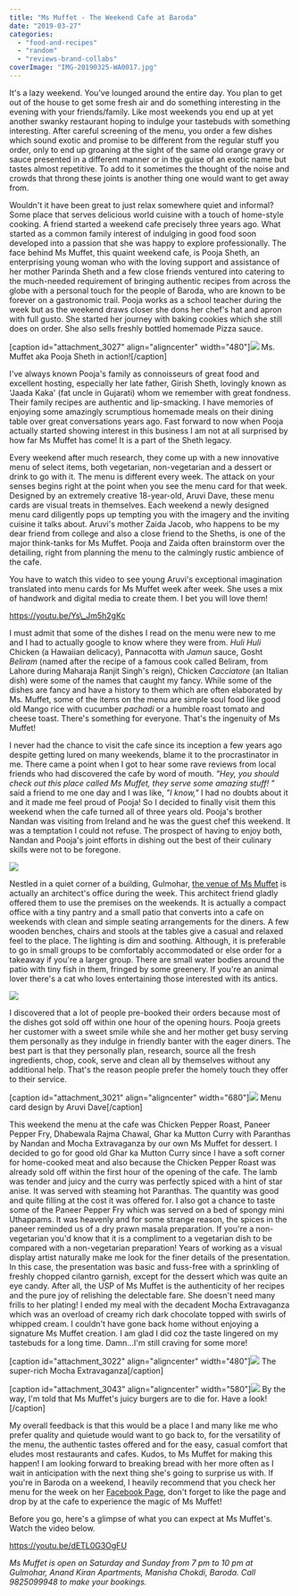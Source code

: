 ```yaml
---
title: "Ms Muffet - The Weekend Cafe at Baroda"
date: "2019-03-27"
categories: 
  - "food-and-recipes"
  - "random"
  - "reviews-brand-collabs"
coverImage: "IMG-20190325-WA0017.jpg"
---
```


It's a lazy weekend. You've lounged around the entire day. You plan to get out of the house to get some fresh air and do something interesting in the evening with your friends/family. Like most weekends you end up at yet another swanky restaurant hoping to indulge your tastebuds with something interesting. After careful screening of the menu, you order a few dishes which sound exotic and promise to be different from the regular stuff you order, only to end up groaning at the sight of the same old orange gravy or sauce presented in a different manner or in the guise of an exotic name but tastes almost repetitive. To add to it sometimes the thought of the noise and crowds that throng these joints is another thing one would want to get away from.

Wouldn't it have been great to just relax somewhere quiet and informal? Some place that serves delicious world cuisine with a touch of home-style cooking. A friend started a weekend cafe precisely three years ago. What started as a common family interest of indulging in good food soon developed into a passion that she was happy to explore professionally. The face behind Ms Muffet, this quaint weekend cafe, is Pooja Sheth, an enterprising young woman who with the loving support and assistance of her mother Parinda Sheth and a few close friends ventured into catering to the much-needed requirement of bringing authentic recipes from across the globe with a personal touch for the people of Baroda, who are known to be forever on a gastronomic trail. Pooja works as a school teacher during the week but as the weekend draws closer she dons her chef's hat and apron with full gusto. She started her journey with baking cookies which she still does on order. She also sells freshly bottled homemade Pizza sauce.

\[caption id="attachment\_3027" align="aligncenter" width="480"\][![](images/CYMERA_20190326_220322-768x1024.jpg)](https://ifsbutsandsetcs.com/wp-content/uploads/2019/03/CYMERA_20190326_220322.jpg) Ms. Muffet aka Pooja Sheth in action!\[/caption\]

I've always known Pooja's family as connoisseurs of great food and excellent hosting, especially her late father, Girish Sheth, lovingly known as 'Jaada Kaka' (fat uncle in Gujarati) whom we remember with great fondness. Their family recipes are authentic and lip-smacking. I have memories of enjoying some amazingly scrumptious homemade meals on their dining table over great conversations years ago. Fast forward to now when Pooja actually started showing interest in this business I am not at all surprised by how far Ms Muffet has come! It is a part of the Sheth legacy.

Every weekend after much research, they come up with a new innovative menu of select items, both vegetarian, non-vegetarian and a dessert or drink to go with it. The menu is different every week. The attack on your senses begins right at the point when you see the menu card for that week. Designed by an extremely creative 18-year-old, Aruvi Dave, these menu cards are visual treats in themselves. Each weekend a newly designed menu card diligently pops up tempting you with the imagery and the inviting cuisine it talks about. Aruvi's mother Zaida Jacob, who happens to be my dear friend from college and also a close friend to the Sheths, is one of the major think-tanks for Ms Muffet. Pooja and Zaida often brainstorm over the detailing, right from planning the menu to the calmingly rustic ambience of the cafe.

You have to watch this video to see young Aruvi's exceptional imagination translated into menu cards for Ms Muffet week after week. She uses a mix of handwork and digital media to create them. I bet you will love them!

https://youtu.be/Ys\_Jm5h2gKc

I must admit that some of the dishes I read on the menu were new to me and I had to actually google to know where they were from. _Huli Huli_ Chicken (a Hawaiian delicacy), Pannacotta with _Jamun_ sauce, Gosht _Beliram_ (named after the recipe of a famous cook called Beliram, from Lahore during Maharaja Ranjit Singh's reign), Chicken _Cacciatore_ (an Italian dish) were some of the names that caught my fancy. While some of the dishes are fancy and have a history to them which are often elaborated by Ms. Muffet, some of the items on the menu are simple soul food like good old Mango rice with cucumber _pachadi_ or a humble roast tomato and cheese toast. There's something for everyone. That's the ingenuity of Ms Muffet!

I never had the chance to visit the cafe since its inception a few years ago despite getting lured on many weekends, blame it to the procrastinator in me. There came a point when I got to hear some rave reviews from local friends who had discovered the cafe by word of mouth. _"Hey, you should check out this place called Ms Muffet, they serve some amazing stuff! "_ said a friend to me one day and I was like, _"I know,"_ I had no doubts about it and it made me feel proud of Pooja! So I decided to finally visit them this weekend when the cafe turned all of three years old. Pooja's brother Nandan was visiting from Ireland and he was the guest chef this weekend. It was a temptation I could not refuse. The prospect of having to enjoy both, Nandan and Pooja's joint efforts in dishing out the best of their culinary skills were not to be foregone.

[![](images/IMG-20190325-WA0023-300x225.jpg)](https://ifsbutsandsetcs.com/wp-content/uploads/2019/03/IMG-20190325-WA0023.jpg)

Nestled in a quiet corner of a building, Gulmohar, [the venue of Ms Muffet](https://wego.here.com/directions/mix//Ms-Muffet,-Anand-Kiran,-390002-Vadodara:e-eyJuYW1lIjoiTXMgTXVmZmV0IiwiYWRkcmVzcyI6IkFuYW5kIEtpcmFuLCBWYWRvZGFyYSwgR3VqYXJhdCwgSW5kaWEiLCJsYXRpdHVkZSI6MjIuMjk2MzY1NzY3ODYzLCJsb25naXR1ZGUiOjczLjE2NDQwOTgzMTI5NywicHJvdmlkZXJOYW1lIjoiZmFjZWJvb2siLCJwcm92aWRlcklkIjoxNTM1MTQ5MTk2NzMxNzQ5fQ==?map=22.29637,73.16441,15,normal&fb_locale=en_US) is actually an architect's office during the week. This architect friend gladly offered them to use the premises on the weekends. It is actually a compact office with a tiny pantry and a small patio that converts into a cafe on weekends with clean and simple seating arrangements for the diners. A few wooden benches, chairs and stools at the tables give a casual and relaxed feel to the place. The lighting is dim and soothing. Although, it is preferable to go in small groups to be comfortably accommodated or else order for a takeaway if you're a larger group. There are small water bodies around the patio with tiny fish in them, fringed by some greenery. If you're an animal lover there's a cat who loves entertaining those interested with its antics.

[![](images/CYMERA_20190325_220438-291x300.jpg)](https://ifsbutsandsetcs.com/wp-content/uploads/2019/03/CYMERA_20190325_220438.jpg)

I discovered that a lot of people pre-booked their orders because most of the dishes got sold off within one hour of the opening hours. Pooja greets her customer with a sweet smile while she and her mother get busy serving them personally as they indulge in friendly banter with the eager diners. The best part is that they personally plan, research, source all the fresh ingredients, chop, cook, serve and clean all by themselves without any additional help. That's the reason people prefer the homely touch they offer to their service.

\[caption id="attachment\_3021" align="aligncenter" width="680"\][![](images/menu-1024x595.jpg)](https://ifsbutsandsetcs.com/wp-content/uploads/2019/03/menu.jpg) Menu card design by Aruvi Dave\[/caption\]

This weekend the menu at the cafe was Chicken Pepper Roast, Paneer Pepper Fry, Dhabewala Rajma Chawal, Ghar ka Mutton Curry with Paranthas by Nandan and Mocha Extravaganza by our own Ms Muffet for dessert. I decided to go for good old Ghar ka Mutton Curry since I have a soft corner for home-cooked meat and also because the Chicken Pepper Roast was already sold off within the first hour of the opening of the cafe. The lamb was tender and juicy and the curry was perfectly spiced with a hint of star anise. It was served with steaming hot Paranthas. The quantity was good and quite filling at the cost it was offered for. I also got a chance to taste some of the Paneer Pepper Fry which was served on a bed of spongy mini Uthappams. It was heavenly and for some strange reason, the spices in the paneer reminded us of a dry prawn masala preparation. If you're a non-vegetarian you'd know that it is a compliment to a vegetarian dish to be compared with a non-vegetarian preparation! Years of working as a visual display artist naturally make me look for the finer details of the presentation. In this case, the presentation was basic and fuss-free with a sprinkling of freshly chopped cilantro garnish, except for the dessert which was quite an eye candy. After all, the USP of Ms Muffet is the authenticity of her recipes and the pure joy of relishing the delectable fare. She doesn't need many frills to her plating! I ended my meal with the decadent Mocha Extravaganza which was an overload of creamy rich dark chocolate topped with swirls of whipped cream. I couldn't have gone back home without enjoying a signature Ms Muffet creation. I am glad I did coz the taste lingered on my tastebuds for a long time. Damn...I'm still craving for some more!

\[caption id="attachment\_3022" align="aligncenter" width="480"\][![](images/IMG-20190325-WA0017-768x1024.jpg)](https://ifsbutsandsetcs.com/wp-content/uploads/2019/03/IMG-20190325-WA0017.jpg) The super-rich Mocha Extravaganza\[/caption\]

\[caption id="attachment\_3043" align="aligncenter" width="580"\][![](images/IMG-20190325-WA0042-1024x768.jpg)](https://ifsbutsandsetcs.com/wp-content/uploads/2019/03/IMG-20190325-WA0042.jpg) By the way, I'm told that Ms Muffet's juicy burgers are to die for. Have a look!\[/caption\]

My overall feedback is that this would be a place I and many like me who prefer quality and quietude would want to go back to, for the versatility of the menu, the authentic tastes offered and for the easy, casual comfort that eludes most restaurants and cafes. Kudos, to Ms Muffet for making this happen! I am looking forward to breaking bread with her more often as I wait in anticipation with the next thing she's going to surprise us with. If you're in Baroda on a weekend, I heavily recommend that you check her menu for the week on her [Facebook Page](https://www.facebook.com/MsMuffet/), don't forget to like the page and drop by at the cafe to experience the magic of Ms Muffet!

Before you go, here's a glimpse of what you can expect at Ms Muffet's. Watch the video below.

https://youtu.be/dETL0G3OgFU

_Ms Muffet is open on Saturday and Sunday from 7 pm to 10 pm at Gulmohar, Anand Kiran Apartments, Manisha Chokdi, Baroda. Call 9825099948 to make your bookings._
